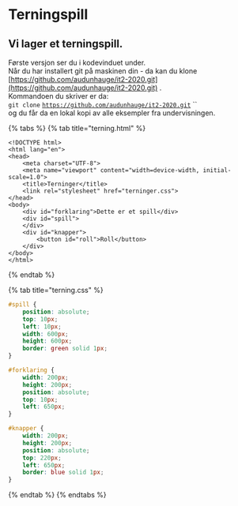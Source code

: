 # Terningspill

## Vi lager et terningspill.

Første versjon ser du i kodevinduet under.  
Når du har installert git på maskinen din  - da kan du klone  
[https://github.com/audunhauge/it2-2020.git](https://github.com/audunhauge/it2-2020.git) .  
Kommandoen du skriver er da:  
`git clone` [`https://github.com/audunhauge/it2-2020.git`](https://github.com/audunhauge/it2-2020.git) ``  
og du får da en lokal kopi av alle eksempler fra undervisningen.

{% tabs %}
{% tab title="terning.html" %}
```markup
<!DOCTYPE html>
<html lang="en">
<head>
    <meta charset="UTF-8">
    <meta name="viewport" content="width=device-width, initial-scale=1.0">
    <title>Terninger</title>
    <link rel="stylesheet" href="terninger.css">
</head>
<body>
    <div id="forklaring">Dette er et spill</div>
    <div id="spill">     
    </div>
    <div id="knapper">
        <button id="roll">Roll</button>
    </div>
</body>
</html>
```
{% endtab %}

{% tab title="terning.css" %}
```css
#spill {
    position: absolute;
    top: 10px;
    left: 10px;
    width: 600px;
    height: 600px;
    border: green solid 1px;
}

#forklaring {
    width: 200px;
    height: 200px;
    position: absolute;
    top: 10px;
    left: 650px;
}

#knapper {
    width: 200px;
    height: 200px;
    position: absolute;
    top: 220px;
    left: 650px;
    border: blue solid 1px;
}
```
{% endtab %}
{% endtabs %}



